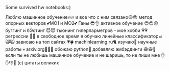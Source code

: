 Some survived hw notebooks:)

Люблю машинное обучение🔥🔥 и все что с ним связано😜😜 метод опорных векторов 💕МО1 и МО2💕 Ганы 😎👌 активное обучение 😍😍😲
буггинг и бЭстинг 😈😈 тьюнинг гиперпарметров - мое хобби 💗💗регрессии 🙇🤤 в свободное время я обучаю линейные классификаторы🙀🙀
зависаю на топ сайтах 💗🍀 machinlearning.ru🐈 изучаю👺 научные работы 💀 arxiv.org🙈👹😽 обожаю python🤠 добавляю эмбэддинги 😆😆🤘
если ты не любишь машинное обучение и не шаришь, то не пиши мне ✋✋👎😤
(c) цитаты великих
